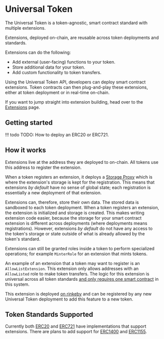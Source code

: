 # Universal Token

The Universal Token is a token-agnostic, smart contract standard with multiple extensions. 

Extensions, deployed on-chain, are reusable across token deployments and standards. 

Extensions can do the following:

* Add external (user-facing) functions to your token.
* Store additional data for your token.
* Add custom functionality to token transfers.

Using the Universal Token API, developers can deploy smart contract extensions. Token contracts can then plug-and-play these extensions, either at token deployment or in real-time on-chain. 

If you want to jump straight into extension building, head over to the [Extensions](/extensions/extensions) page.

## Getting started

!!! todo
    TODO: How to deploy an ERC20 or ERC721.

## How it works

Extensions live at the address they are deployed to on-chain. All tokens use this address to register the extension.

When a token registers an extension, it deploys a [Storage Proxy](https://github.com/ConsenSys/UniversalToken/blob/develop/contracts/extensions/ExtensionStorage.sol) which is where the extension's storage is kept for the registration. This means that extensions *by default* have no sense of global state; each registration is essentially a new deployment of that extension.

Extensions can, therefore, store their own data. The stored data is sandboxed to each token deployment. When a token registers an extension, the extension is initialized and storage is created. This makes writing extension
code easier, because the storage for your smart contract extension is different across deployments (where deployments means registrations). However, extensions *by default* do not have any access to the token's storage or state outside of what is already allowed by the token's standard. 

Extensions can still be granted roles inside a token to perform specialized operations; for example `MinterRole` for an extension that mints tokens.

An example of an extension that a token may want to register is an `AllowListExtension`. This extension only allows addresses with an `AllowListed`
role to make token transfers. The logic for this extension is universal across all token standards [and only requires one smart contract](https://github.com/ConsenSys/UniversalToken/blob/develop/contracts/extensions/allowblock/allow/AllowExtension.sol) in this system.

This extension is deployed [on rinkeby](#) and can be registered by any new Universal Token deployment to add this feature to a new token.

## Token Standards Supported

Currently both [ERC20](https://github.com/ConsenSys/UniversalToken/blob/develop/contracts/ERC20Extendable.sol) and [ERC721](https://github.com/ConsenSys/UniversalToken/blob/develop/contracts/tokens/ERC721/proxy/ERC721Proxy.sol) have implementations that support extensions. There are plans to add support for [ERC1400](https://github.com/ethereum/eips/issues/1411) and [ERC1155](https://eips.ethereum.org/EIPS/eip-1155). 


    



